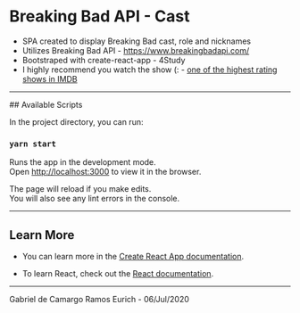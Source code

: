 # Breaking Bad API - Cast
- SPA created to display Breaking Bad cast, role and nicknames 
- Utilizes Breaking Bad API - https://www.breakingbadapi.com/
- Bootstraped with create-react-app - 4Study
- I highly recommend you watch the show (: - [one of the highest rating shows in IMDB](https://www.imdb.com/title/tt0903747/)

<hr />
## Available Scripts

In the project directory, you can run:

### `yarn start` 

Runs the app in the development mode.<br />
Open [http://localhost:3000](http://localhost:3000) to view it in the browser.

The page will reload if you make edits.<br />
You will also see any lint errors in the console.
<hr />

## Learn More

- You can learn more in the [Create React App documentation](https://facebook.github.io/create-react-app/docs/getting-started).

- To learn React, check out the [React documentation](https://reactjs.org/).

<hr />
Gabriel de Camargo Ramos Eurich - 06/Jul/2020